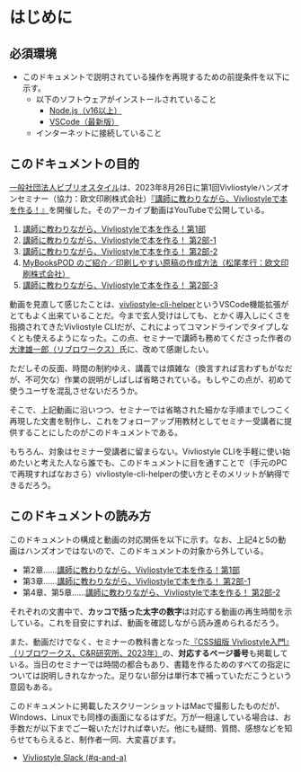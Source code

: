 #  はじめに 

## 必須環境

- このドキュメントで説明されている操作を再現するための前提条件を以下に示す。
    - 以下のソフトウェアがインストールされていること
        - [Node.js（v16以上）](https://nodejs.org/ja)
        - [VSCode（最新版）](https://azure.microsoft.com/ja-jp/products/visual-studio-code)
    - インターネットに接続していること

## このドキュメントの目的 

[一般社団法人ビブリオスタイル](https://vivliostyle.org/ja/)は、2023年8月26日に第1回Vivliostyleハンズオンセミナー（協力：欧文印刷株式会社）[『講師に教わりながら、Vivliostyleで本を作る！』](https://vivliostyle.org/ja/hands-on/1/)を開催した。そのアーカイブ動画はYouTubeで公開している。

1. [講師に教わりながら、Vivliostyleで本を作る！第1部](https://youtu.be/NdwVgr83q7Y)
2. [講師に教わりながら、Vivliostyleで本を作る！ 第2部-1](https://youtu.be/SrlJI5rKTbo)
3. [講師に教わりながら、Vivliostyleで本を作る！ 第2部-2](https://youtu.be/VnwddnaSsik)
4. [MyBooksPOD のご紹介／印刷しやすい原稿の作成方法（松尾孝行：欧文印刷株式会社）](https://youtu.be/kIiUlq5JHvw)
5. [講師に教わりながら、Vivliostyleで本を作る！ 第2部-3](https://youtu.be/DStotKNSyfE)

動画を見直して感じたことは、[vivliostyle-cli-helper](https://marketplace.visualstudio.com/items?itemName=Libroworks.vivliostyle-cli-helper)というVSCode機能拡張がとてもよく出来ていることだ。今まで玄人受けはしても、とかく導入しにくさを指摘されてきたVivliostyle CLIだが、これによってコマンドラインでタイプしなくとも使えるようになった。この点、セミナーで講師も務めてくださった作者の[大津雄一郎（リブロワークス）](https://libroworks.co.jp/?author=2)氏に、改めて感謝したい。

ただしその反面、時間の制約ゆえ、講義では煩雑な（換言すれば言わずもがなだが、不可欠な）作業の説明がしばしば省略されている。もしやこの点が、初めて使うユーザを混乱させないだろうか。

そこで、上記動画に沿いつつ、セミナーでは省略された細かな手順までしつこく再現した文書を制作し、これをフォローアップ用教材としてセミナー受講者に提供することにしたのがこのドキュメントである。

もちろん、対象はセミナー受講者に留まらない。Vivliostyle CLIを手軽に使い始めたいと考えた人なら誰でも、このドキュメントに目を通すことで（手元のPCで再現すればなおさら）vivliostyle-cli-helperの使い方とそのメリットが納得できるだろう。

## このドキュメントの読み方

このドキュメントの構成と動画の対応関係を以下に示す。なお、上記4と5の動画はハンズオンではないので、このドキュメントの対象から外している。

- 第2章……[講師に教わりながら、Vivliostyleで本を作る！第1部](https://youtu.be/NdwVgr83q7Y)
- 第3章……[講師に教わりながら、Vivliostyleで本を作る！ 第2部-1](https://youtu.be/SrlJI5rKTbo)
- 第4章、第5章……[講師に教わりながら、Vivliostyleで本を作る！ 第2部-2](https://youtu.be/VnwddnaSsik)

それぞれの文書中で、**カッコで括った太字の数字**は対応する動画の再生時間を示している。これを目安にすれば、動画を確認しながら読み進められるだろう。

また、動画だけでなく、セミナーの教科書となった[『CSS組版 Vivliostyle入門』（リブロワークス、C&R研究所、2023年）](https://libroworks.co.jp/?p=6956)の、**対応するページ番号**も掲載している。当日のセミナーでは時間の都合もあり、書籍を作るためのすべての指定については説明しきれなかった。足りない部分は単行本で補っていただこうという意図もある。

このドキュメントに掲載したスクリーンショットはMacで撮影したものだが、Windows、Linuxでも同様の画面になるはずだ。万が一相違している場合は、お手数だが以下までご一報いただければ幸いだ。他にも疑問、質問、感想などを知らせてもらえると、制作者一同、大変喜びます。

- [Vivliostyle Slack (#q-and-a)](https://join.slack.com/t/vivliostyle/shared_invite/enQtNzc1NjE4ODk1ODI5LWQxZjM4YTZjMmQ0ZTUyNmUyOGZlMzIwZjQ5OWYwYjkyZDZmOTIwNGMwOWU5NDc0NjE5OTAyMmVhZTRhYTAyNWQ)